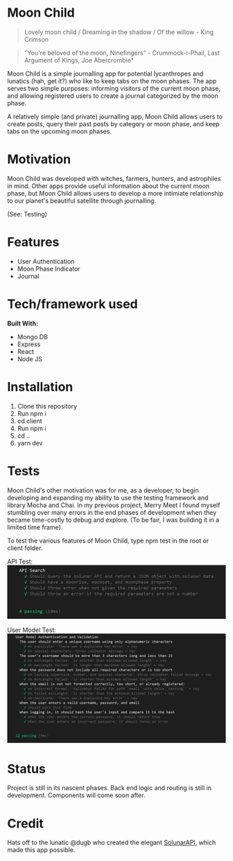 # Moon Child

> Lovely moon child / Dreaming in the shadow / Of the willow
> \- King Crimson

>"You're beloved of the moon, Ninefingers"
> \- Crummock-i-Phail, Last Argument of Kings, Joe Abercrombie*

Moon Child is a simple journalling app for potential lycanthropes and lunatics (hah, get it?) who like to keep tabs on the moon phases. The app serves two simple purposes: informing visitors of the current moon phase, and allowing registered users to create a journal categorized by the moon phase. 

A relatively simple (and private) journalling app, Moon Child allows users to create posts, query their past posts by category or moon phase, and keep tabs on the upcoming moon phases. 

# Motivation

Moon Child was developed with witches, farmers, hunters, and astrophiles in mind. Other apps provide useful information about the current moon phase, but Moon Child allows users to develop a more intimiate relationship to our planet's beautiful satellite through journalling.

(See: Testing)

# Features

+ User Authentication
+ Moon Phase Indicator
+ Journal

# Tech/framework used

__Built With:__
+ Mongo DB
+ Express
+ React
+ Node JS

# Installation

1. Clone this repository
2. Run npm i 
3. cd client
4. Run npm i
5. cd ..
6. yarn dev

# Tests

Moon Child's other motivation was for me, as a developer, to begin developing and expanding my ability to use the testing framework and library Mocha and Chai. In my previous project, Merry Meet I found myself stumbling over many errors in the end phases of development when they became time-costly to debug and explore. (To be fair, I was building it in a limited time frame). 

To test the various features of Moon Child, type npm test in the root or client folder.

API Test: 
![API Test](./readmeImages/apiTest.png)

User Model Test:
![User Model test](./readmeImages/userModeltest.png)

# Status

Project is still in its nascent phases. Back end logic and routing is still in development. Components will come soon after.

# Credit

Hats off to the lunatic @dugb who created the elegant [SolunarAPI](https://solunar.org/), which made this app possible.


